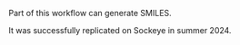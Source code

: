 
Part of this workflow can generate SMILES.

It was successfully replicated on Sockeye in summer 2024.
